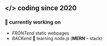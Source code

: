 ## </> coding since 2020

### 🔭 currently working on 
+ *FRONTend* static webpages 
+ *BACKend* 🌱 learning node.js (**MERN** – stack)
